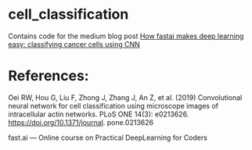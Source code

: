 # cell_classification

Contains code for the medium blog post [How fastai makes deep learning easy: classifying cancer cells using CNN](https://medium.com/analytics-vidhya/how-fastai-makes-deep-learning-easy-classifying-cancer-cells-using-cnn-115520457733)

# References:

Oei RW, Hou G, Liu F, Zhong J, Zhang J, An Z, et al. (2019) Convolutional neural network for cell classification using microscope images of intracellular actin networks. PLoS ONE 14(3): e0213626. https://doi.org/10.1371/journal. pone.0213626

fast.ai — Online course on Practical DeepLearning for Coders


